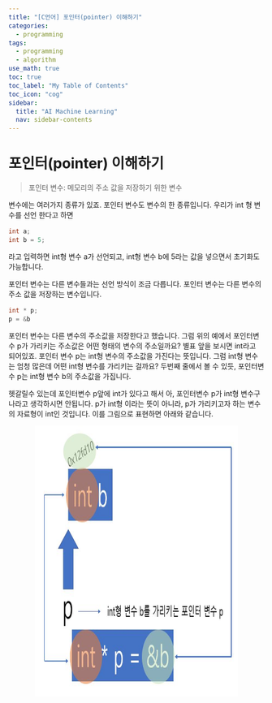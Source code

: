 ```yaml
---
title: "[C언어] 포인터(pointer) 이해하기" 
categories:
  - programming
tags:
  - programming
  - algorithm
use_math: true
toc: true
toc_label: "My Table of Contents"
toc_icon: "cog"
sidebar:
  title: "AI Machine Learning"
  nav: sidebar-contents
---
```


# 포인터(pointer) 이해하기

> 포인터 변수: 메모리의 주소 값을 저장하기 위한 변수

변수에는 여러가지 종류가 있죠. 
포인터 변수도 변수의 한 종류입니다. 
우리가 int 형 변수를 선언 한다고 하면

```c
int a;
int b = 5;
```

라고 입력하면 int형 변수 a가 선언되고, 
int형 변수 b에 5라는 값을 넣으면서 초기화도 가능합니다. 

포인터 변수는 다른 변수들과는 선언 방식이 조금 다릅니다. 
포인터 변수는 다른 변수의 주소 값을 저장하는 변수입니다. 

```c
int * p;
p = &b
```

포인터 변수는 다른 변수의 주소값을 저장한다고 했습니다.
그럼 위의 예에서 포인터변수 p가 가리키는 주소값은 어떤 형태의 변수의 주소일까요? 
별표 앞을 보시면 int라고 되어있죠. 
포인터 변수 p는 int형 변수의 주소값을 가진다는 뜻입니다. 
그럼 int형 변수는 엄청 많은데 어떤 int형 변수를 가리키는 걸까요? 
두번째 줄에서 볼 수 있듯, 포인터변수 p는 int형 변수 b의 주소값을 가집니다. 


헷갈릴수 있는데 포인터변수 p앞에 int가 있다고 해서 
아, 포인터변수 p가 int형 변수구나라고 생각하시면 안됩니다. 
p가 int형 이라는 뜻이 아니라, p가 가리키고자 하는 변수의 자료형이 int인 것입니다.
이를 그림으로 표현하면 아래와 같습니다. 

<center><img src="/assets/images/pointer/01.JPG" width="400" height="533"></center>


